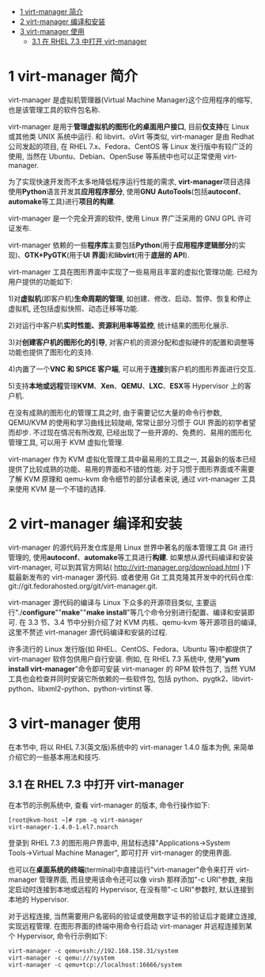 
<!-- @import "[TOC]" {cmd="toc" depthFrom=1 depthTo=6 orderedList=false} -->

<!-- code_chunk_output -->

- [1 virt-manager 简介](#1-virt-manager-简介)
- [2 virt\-manager 编译和安装](#2-virt-manager-编译和安装)
- [3 virt-manager 使用](#3-virt-manager-使用)
  - [3.1 在 RHEL 7.3 中打开 virt\-manager](#31-在-rhel-73-中打开-virt-manager)

<!-- /code_chunk_output -->

# 1 virt-manager 简介

virt\-manager 是虚拟机管理器(Virtual Machine Manager)这个应用程序的缩写, 也是该管理工具的软件包名称.

virt\-manager 是用于**管理虚拟机的图形化的桌面用户接口**, 目前**仅支持**在 Linux 或其他类 UNIX 系统中运行. 和 libvirt、oVirt 等类似, virt\-manager 是由 Redhat 公司发起的项目, 在 RHEL 7.x、Fedora、CentOS 等 Linux 发行版中有较广泛的使用, 当然在 Ubuntu、Debian、OpenSuse 等系统中也可以正常使用 virt\-manager.

为了实现快速开发而不太多地降低程序运行性能的需求, **virt\-manager**项目选择使用**Python**语言开发其**应用程序部分**, 使用**GNU AutoTools**(包括**autoconf**、**automake**等工具)进行**项目的构建**.

virt\-manager 是一个完全开源的软件, 使用 Linux 界广泛采用的 GNU GPL 许可证发布.

virt\-manager 依赖的一些**程序库**主要包括**Python**(用于**应用程序逻辑部分**的实现)、**GTK\+PyGTK**(用于**UI 界面**)和**libvirt**(用于**底层的 API**).

virt\-manager 工具在图形界面中实现了一些易用且丰富的虚拟化管理功能. 已经为用户提供的功能如下:

1)对**虚拟机**(即客户机)**生命周期的管理**, 如创建、修改、启动、暂停、恢复和停止虚拟机, 还包括虚拟快照、动态迁移等功能.

2)对运行中客户机**实时性能、资源利用率等监控**, 统计结果的图形化展示.

3)对**创建客户机的图形化的引导**, 对客户机的资源分配和虚拟硬件的配置和调整等功能也提供了图形化的支持.

4)内置了一个**VNC 和 SPICE 客户端**, 可以用于**连接**到客户机的图形界面进行交互.

5)支持**本地或远程**管理**KVM**、**Xen**、**QEMU**、**LXC**、**ESX**等 Hypervisor 上的客户机.

在没有成熟的图形化的管理工具之时, 由于需要记忆大量的命令行参数, QEMU/KVM 的使用和学习曲线比较陡峭, 常常让部分习惯于 GUI 界面的初学者望而却步. 不过现在情况有所改观, 已经出现了一些开源的、免费的、易用的图形化管理工具, 可以用于 KVM 虚拟化管理.

virt\-manager 作为 KVM 虚拟化管理工具中最易用的工具之一, 其最新的版本已经提供了比较成熟的功能、易用的界面和不错的性能. 对于习惯于图形界面或不需要了解 KVM 原理和 qemu\-kvm 命令细节的部分读者来说, 通过 virt\-manager 工具来使用 KVM 是一个不错的选择.

# 2 virt\-manager 编译和安装

virt-manager 的源代码开发仓库是用 Linux 世界中著名的版本管理工具 Git 进行管理的, 使用**autoconf**、**automake**等工具进行**构建**. 如果想从源代码编译和安装 virt-manager, 可以到其官方网站( http://virt-manager.org/download.html )下载最新发布的 virt-manager 源代码. 或者使用 Git 工具克隆其开发中的代码仓库: git://git.fedorahosted.org/git/virt-manager.git.

virt\-manager 源代码的编译与 Linux 下众多的开源项目类似, 主要运行"./**configure**""**make**""**make install**"等几个命令分别进行配置、编译和安装即可. 在 3.3 节、3.4 节中分别介绍了对 KVM 内核、qemu\-kvm 等开源项目的编译, 这里不赘述 virt\-manager 源代码编译和安装的过程.

许多流行的 Linux 发行版(如 RHEL、CentOS、Fedora、Ubuntu 等)中都提供了 virt\-manager 软件包供用户自行安装. 例如, 在 RHEL 7.3 系统中, 使用"**yum install virt\-manager**"命令即可安装 virt\-manager 的 RPM 软件包了, 当然 YUM 工具也会检查并同时安装它所依赖的一些软件包, 包括 python、pygtk2、libvirt\-python、libxml2\-python、python\-virtinst 等.

# 3 virt-manager 使用

在本节中, 将以 RHEL 7.3(英文版)系统中的 virt-manager 1.4.0 版本为例, 来简单介绍它的一些基本用法和技巧.

## 3.1 在 RHEL 7.3 中打开 virt\-manager

在本节的示例系统中, 查看 virt\-manager 的版本, 命令行操作如下:

```
[root@kvm-host ~]# rpm -q virt-manager
virt-manager-1.4.0-1.el7.noarch
```

登录到 RHEL 7.3 的图形用户界面中, 用鼠标选择"Applications→System Tools→Virtual Machine Manager", 即可打开 virt\-manager 的使用界面.

也可以在**桌面系统的终端**(terminal)中直接运行"virt\-manager"命令来打开 virt\-manager 管理界面, 而且使用该命令还可以像 virsh 那样添加"\-c URI"参数, 来指定启动时连接到本地或远程的 Hypervisor, 在没有带"\-c URI"参数时, 默认连接到本地的 Hypervisor.

对于远程连接, 当然需要用户名密码的验证或使用数字证书的验证后才能建立连接, 实现远程管理. 在图形界面的终端中用命令行启动 virt\-manager 并远程连接到某个 Hypervisor, 命令行示例如下:

```
virt-manager -c qemu+ssh://192.168.158.31/system
virt-manager -c qemu:///system
virt-manager -c qemu+tcp://localhost:16666/system
```


